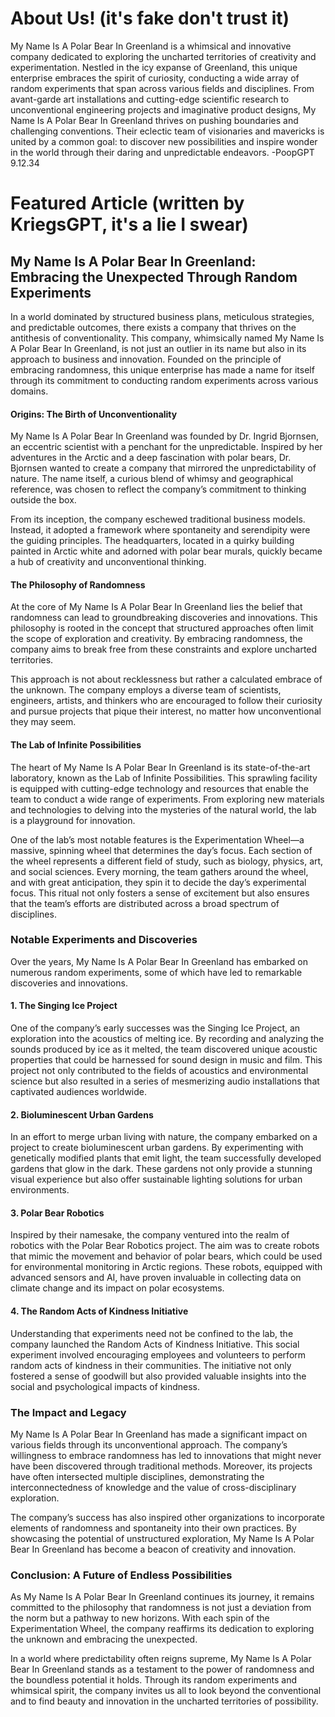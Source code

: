 # About Us! (it's fake don't trust it)
My Name Is A Polar Bear In Greenland is a whimsical and innovative company dedicated to exploring the uncharted territories of creativity and experimentation.
Nestled in the icy expanse of Greenland, this unique enterprise embraces the spirit of curiosity, conducting a wide array of random experiments that span 
across various fields and disciplines. From avant-garde art installations and cutting-edge scientific research to unconventional engineering projects and 
imaginative product designs, My Name Is A Polar Bear In Greenland thrives on pushing boundaries and challenging conventions. Their eclectic team of visionaries 
and mavericks is united by a common goal: to discover new possibilities and inspire wonder in the world through their daring and unpredictable endeavors.
                                                                                            -PoopGPT 9.12.34
# Featured Article (written by KriegsGPT, it's a lie I swear)

## My Name Is A Polar Bear In Greenland: Embracing the Unexpected Through Random Experiments
In a world dominated by structured business plans, meticulous strategies, and predictable outcomes, there exists a company that thrives on the antithesis
of conventionality. This company, whimsically named My Name Is A Polar Bear In Greenland, is not just an outlier in its name but also in its approach to
business and innovation. Founded on the principle of embracing randomness, this unique enterprise has made a name for itself through its commitment to 
conducting random experiments across various domains.

#### Origins: The Birth of Unconventionality
My Name Is A Polar Bear In Greenland was founded by Dr. Ingrid Bjornsen, an eccentric scientist with a penchant for the unpredictable. Inspired by her 
adventures in the Arctic and a deep fascination with polar bears, Dr. Bjornsen wanted to create a company that mirrored the unpredictability of nature.
The name itself, a curious blend of whimsy and geographical reference, was chosen to reflect the company’s commitment to thinking outside the box.

From its inception, the company eschewed traditional business models. Instead, it adopted a framework where spontaneity and serendipity were the 
guiding principles. The headquarters, located in a quirky building painted in Arctic white and adorned with polar bear murals, quickly became a 
hub of creativity and unconventional thinking.

#### The Philosophy of Randomness
At the core of My Name Is A Polar Bear In Greenland lies the belief that randomness can lead to groundbreaking discoveries and innovations. This
philosophy is rooted in the concept that structured approaches often limit the scope of exploration and creativity. By embracing randomness, the
company aims to break free from these constraints and explore uncharted territories.

This approach is not about recklessness but rather a calculated embrace of the unknown. The company employs a diverse team of scientists, 
engineers, artists, and thinkers who are encouraged to follow their curiosity and pursue projects that pique their interest, no matter 
how unconventional they may seem.

#### The Lab of Infinite Possibilities
The heart of My Name Is A Polar Bear In Greenland is its state-of-the-art laboratory, known as the Lab of Infinite Possibilities. This sprawling
facility is equipped with cutting-edge technology and resources that enable the team to conduct a wide range of experiments. From exploring new
materials and technologies to delving into the mysteries of the natural world, the lab is a playground for innovation.

One of the lab’s most notable features is the Experimentation Wheel—a massive, spinning wheel that determines the day’s focus. Each section of the
wheel represents a different field of study, such as biology, physics, art, and social sciences. Every morning, the team gathers around the wheel,
and with great anticipation, they spin it to decide the day’s experimental focus. This ritual not only fosters a sense of excitement but also 
ensures that the team’s efforts are distributed across a broad spectrum of disciplines.

### Notable Experiments and Discoveries
Over the years, My Name Is A Polar Bear In Greenland has embarked on numerous random experiments, some of which have led to remarkable discoveries
and innovations.

#### 1. The Singing Ice Project
One of the company’s early successes was the Singing Ice Project, an exploration into the acoustics of melting ice. By recording and analyzing the 
sounds produced by ice as it melted, the team discovered unique acoustic properties that could be harnessed for sound design in music and film. This
project not only contributed to the fields of acoustics and environmental science but also resulted in a series of mesmerizing audio installations 
that captivated audiences worldwide.

#### 2. Bioluminescent Urban Gardens
In an effort to merge urban living with nature, the company embarked on a project to create bioluminescent urban gardens. By experimenting with 
genetically modified plants that emit light, the team successfully developed gardens that glow in the dark. These gardens not only provide a 
stunning visual experience but also offer sustainable lighting solutions for urban environments.

#### 3. Polar Bear Robotics
Inspired by their namesake, the company ventured into the realm of robotics with the Polar Bear Robotics project. The aim was to create robots
that mimic the movement and behavior of polar bears, which could be used for environmental monitoring in Arctic regions. These robots, equipped 
with advanced sensors and AI, have proven invaluable in collecting data on climate change and its impact on polar ecosystems.

#### 4. The Random Acts of Kindness Initiative
Understanding that experiments need not be confined to the lab, the company launched the Random Acts of Kindness Initiative. This social 
experiment involved encouraging employees and volunteers to perform random acts of kindness in their communities. The initiative not only
fostered a sense of goodwill but also provided valuable insights into the social and psychological impacts of kindness.

### The Impact and Legacy
My Name Is A Polar Bear In Greenland has made a significant impact on various fields through its unconventional approach. The company’s
willingness to embrace randomness has led to innovations that might never have been discovered through traditional methods. Moreover, 
its projects have often intersected multiple disciplines, demonstrating the interconnectedness of knowledge and the value of 
cross-disciplinary exploration.

The company’s success has also inspired other organizations to incorporate elements of randomness and spontaneity into their own 
practices. By showcasing the potential of unstructured exploration, My Name Is A Polar Bear In Greenland has become a beacon of 
creativity and innovation.

### Conclusion: A Future of Endless Possibilities
As My Name Is A Polar Bear In Greenland continues its journey, it remains committed to the philosophy that randomness is not just a 
deviation from the norm but a pathway to new horizons. With each spin of the Experimentation Wheel, the company reaffirms its dedication
to exploring the unknown and embracing the unexpected.

In a world where predictability often reigns supreme, My Name Is A Polar Bear In Greenland stands as a testament to the power of randomness
and the boundless potential it holds. Through its random experiments and whimsical spirit, the company invites us all to look beyond the 
conventional and to find beauty and innovation in the uncharted territories of possibility.
